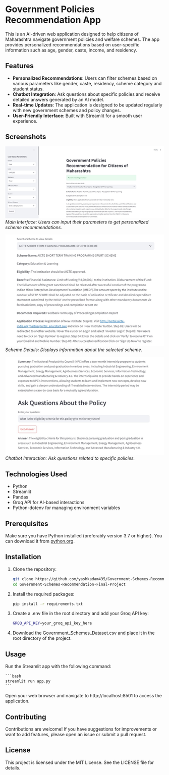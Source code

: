 # Government Policies Recommendation App

This is an AI-driven web application designed to help citizens of Maharashtra navigate government policies and welfare schemes. The app provides personalized recommendations based on user-specific information such as age, gender, caste, income, and residency.

## Features

- **Personalized Recommendations**: Users can filter schemes based on various parameters like gender, caste, residency, scheme category and student status.
- **Chatbot Integration**: Ask questions about specific policies and receive detailed answers generated by an AI model.
- **Real-time Updates**: The application is designed to be updated regularly with new government schemes and policy changes.
- **User-Friendly Interface**: Built with Streamlit for a smooth user experience.

## Screenshots

![Main Interface](images/main_interface.jpg)
*Main Interface: Users can input their parameters to get personalized scheme recommendations.*

![Scheme Details](images/scheme_details.jpg)
*Scheme Details: Displays information about the selected scheme.*

![Chatbot Interaction](images/chatbot_interaction.jpg)
*Chatbot Interaction: Ask questions related to specific policies.*

## Technologies Used

- Python
- Streamlit
- Pandas
- Groq API for AI-based interactions
- Python-dotenv for managing environment variables

## Prerequisites

Make sure you have Python installed (preferably version 3.7 or higher). You can download it from [python.org](https://www.python.org/).

## Installation

1. Clone the repository:

   ```bash
   git clone https://github.com/yashkadam435/Government-Schemes-Recommendation-Final-Project.git
   cd Government-Schemes-Recommendation-Final-Project
   ```
2. Install the required packages:

    ```bash
    pip install -r requirements.txt
    ```
3. Create a .env file in the root directory and add your Groq API key:
   
    ```bash
    GROQ_API_KEY=your_groq_api_key_here
    ```
4. Download the Government_Schemes_Dataset.csv and place it in the root directory of the project.

## Usage

Run the Streamlit app with the following command:

    ```bash
    streamlit run app.py
    ```
Open your web browser and navigate to http://localhost:8501 to access the application.

## Contributing

Contributions are welcome! If you have suggestions for improvements or want to add features, please open an issue or submit a pull request.

## License

This project is licensed under the MIT License. See the LICENSE file for details.
